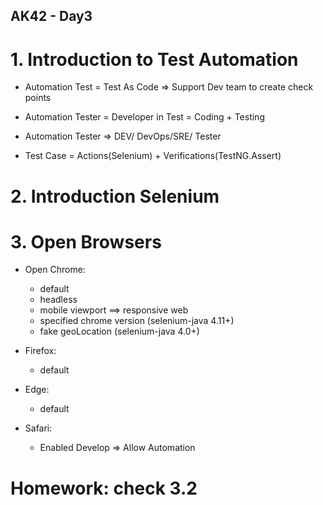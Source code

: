 AK42 - Day3
---

# 1. Introduction to Test Automation
- Automation Test = Test As Code => Support Dev team to create check points
- Automation Tester = Developer in Test = Coding + Testing
- Automation Tester => DEV/ DevOps/SRE/ Tester

- Test Case = Actions(Selenium) + Verifications(TestNG.Assert)

# 2. Introduction Selenium

# 3. Open Browsers
 - Open Chrome:
   - default
   - headless
   - mobile viewport ==> responsive web
   - specified chrome version (selenium-java 4.11+)
   - fake geoLocation (selenium-java 4.0+)

 - Firefox:
   - default

 - Edge:
   - default
 
 - Safari:
   - Enabled Develop => Allow Automation
 

# Homework: check 3.2